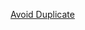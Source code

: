 ---
---

[Avoid Duplicate](https://nextjs.org/docs/pages/api-reference/components/head#avoid-duplicated-tags)